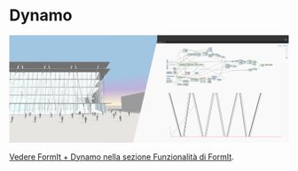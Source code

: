# Dynamo

![](<../.gitbook/assets/image (33).png>)

[Vedere FormIt + Dynamo nella sezione Funzionalità di FormIt](../formit-capabilities/formit-+-dynamo.md).
